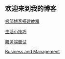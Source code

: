 
## 欢迎来到我的博客

[极简博客搭建教程](./tutorial/index.md)

[//]:[管理](./management/index.md)

[生活小技巧](./life/index.md)

[//]:[golang](./golang/index.md)

[//]:[c++](./cpp/index.md)

[服务端面试](./server/index.md)

[//]:[unity](./cpp/index.md)

[//]:[Psychology](./psychology/index.md)

[//]:[Investment](./investment/index.md)

[Business and Management](./business/index.md)

<!-- 引入 -->
<link rel="stylesheet" href="https://cdn.jsdelivr.net/npm/gitalk@1/dist/gitalk.css">
  <script src="https://cdn.jsdelivr.net/npm/gitalk@1/dist/gitalk.min.js"></script>
</link>
<!-- 在页面中添加一个容器-->
<div id="gitalk-container"></div>
